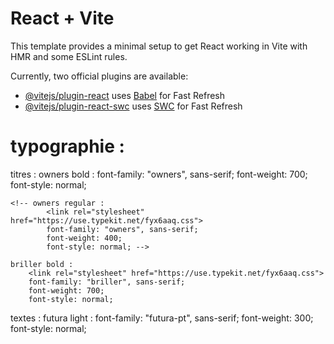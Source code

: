 # React + Vite

This template provides a minimal setup to get React working in Vite with HMR and some ESLint rules.

Currently, two official plugins are available:

- [@vitejs/plugin-react](https://github.com/vitejs/vite-plugin-react/blob/main/packages/plugin-react/README.md) uses [Babel](https://babeljs.io/) for Fast Refresh
- [@vitejs/plugin-react-swc](https://github.com/vitejs/vite-plugin-react-swc) uses [SWC](https://swc.rs/) for Fast Refresh


# typographie : 

titres : 
    owners bold : 
        <link rel="stylesheet" href="https://use.typekit.net/fyx6aaq.css">
        font-family: "owners", sans-serif;
        font-weight: 700;
        font-style: normal;

    <!-- owners regular : 
            <link rel="stylesheet" href="https://use.typekit.net/fyx6aaq.css">
            font-family: "owners", sans-serif;
            font-weight: 400;
            font-style: normal; -->

    briller bold : 
        <link rel="stylesheet" href="https://use.typekit.net/fyx6aaq.css">
        font-family: "briller", sans-serif;
        font-weight: 700;
        font-style: normal;

textes : 
    futura light : 
        <link rel="stylesheet" href="https://use.typekit.net/fyx6aaq.css">
        font-family: "futura-pt", sans-serif;
        font-weight: 300;
        font-style: normal;